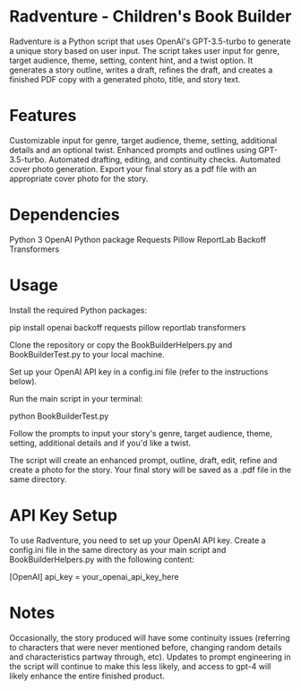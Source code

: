 # Radventure - Children's Book Builder

Radventure is a Python script that uses OpenAI's GPT-3.5-turbo to generate a unique story based on user input. The script takes user input for genre, target audience, theme, setting, content hint, and a twist option. It generates a story outline, writes a draft, refines the draft, and creates a finished PDF copy with a generated photo, title, and story text.

# Features
Customizable input for genre, target audience, theme, setting, additional details and an optional twist.
Enhanced prompts and outlines using GPT-3.5-turbo.
Automated drafting, editing, and continuity checks.
Automated cover photo generation.
Export your final story as a pdf file with an appropriate cover photo for the story.


# Dependencies
Python 3
OpenAI Python package
Requests
Pillow
ReportLab
Backoff
Transformers


# Usage
Install the required Python packages:

pip install openai backoff requests pillow reportlab transformers 

Clone the repository or copy the BookBuilderHelpers.py and BookBuilderTest.py to your local machine.

Set up your OpenAI API key in a config.ini file (refer to the instructions below).

Run the main script in your terminal:

python BookBuilderTest.py

Follow the prompts to input your story's genre, target audience, theme, setting, additional details and if you'd like a twist.

The script will create an enhanced prompt, outline, draft, edit, refine and create a photo for the story. Your final story will be saved as a .pdf file in the same directory.

# API Key Setup
To use Radventure, you need to set up your OpenAI API key. Create a config.ini file in the same directory as your main script and BookBuilderHelpers.py with the following content:

[OpenAI]
api_key = your_openai_api_key_here

# Notes

Occasionally, the story produced will have some continuity issues (referring to characters that were never mentioned before, changing random details and characteristics partway through, etc).  Updates to prompt engineering in the script will continue to make this less likely, and access to gpt-4 will likely enhance the entire finished product.
